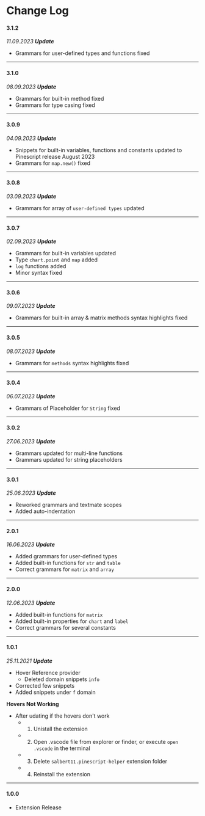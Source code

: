 # Change Log

#### **3.1.2**

*11.09.2023 **Update*** 
- Grammars for user-defined types and functions fixed

---

#### **3.1.0**

*08.09.2023 **Update*** 
- Grammars for built-in method fixed
- Grammars for type casing fixed

---

#### **3.0.9**

*04.09.2023 **Update*** 
- Snippets for built-in variables, functions and constants updated to Pinescript release August 2023
- Grammars for `map.new()` fixed

---

#### **3.0.8**

*03.09.2023 **Update*** 
- Grammars for array of `user-defined types` updated

---

#### **3.0.7**

*02.09.2023 **Update*** 
- Grammars for built-in variables updated
- Type `chart.point` and `map` added
- `log` functions added
- Minor syntax fixed

---

#### **3.0.6**

*09.07.2023 **Update*** 
- Grammars for built-in array & matrix methods syntax highlights fixed

---

#### **3.0.5**

*08.07.2023 **Update*** 
- Grammars for `methods` syntax highlights fixed

---

#### **3.0.4**

*06.07.2023 **Update*** 
- Grammars of Placeholder for `String` fixed

---

#### **3.0.2**

*27.06.2023 **Update*** 
- Grammars updated for multi-line functions
- Grammars updated for string placeholders

---

#### **3.0.1**

*25.06.2023 **Update*** 
- Reworked grammars and textmate scopes
- Added auto-indentation

---

#### **2.0.1**

*16.06.2023 **Update*** 
- Added grammars for user-defined types
- Added built-in functions for `str` and `table`
- Correct grammars for `matrix` and `array`

---

#### **2.0.0**

*12.06.2023 **Update*** 
- Added built-in functions for `matrix`
- Added built-in properties for `chart` and `label`
- Correct grammars for several constants

---

#### **1.0.1**

*25.11.2021 **Update*** 
- Hover Reference provider 
  - Deleted domain snippets `info` 
- Corrected few snippets
- Added snippets under `f` domain

**Hovers Not Working**
* After udating if the hovers don't work 
  * 1. Unistall the extension
  * 2. Open .vscode file from explorer or finder, or execute `open .vscode` in the terminal 
  * 3. Delete `salbert11.pinescript-helper` extension folder
  * 4. Reinstall the extension

---

#### **1.0.0**
- Extension Release  